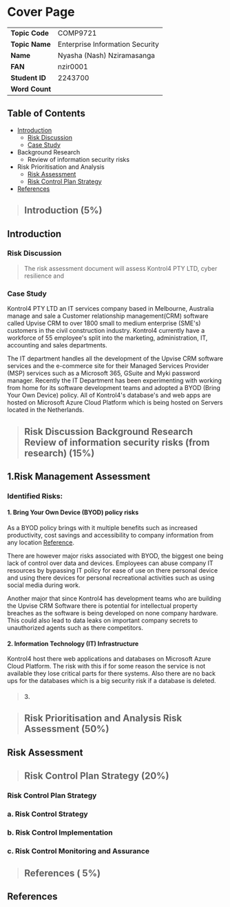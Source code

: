 # Cover Page

|                |                                 |
| -------------- | ------------------------------- |
| **Topic Code** | COMP9721                        |
| **Topic Name** | Enterprise Information Security |
| **Name**       | Nyasha (Nash) Nziramasanga      |
| **FAN**        | nzir0001                        |
| **Student ID** | 2243700                         |
| **Word Count** |                                 |

## Table of Contents

- [Introduction](##Introduction)
  - [Risk Discussion](###Risk%20Discussion)
  - [Case Study](###Case%20Study)
- Background Research
  - Review of information security risks
- Risk Prioritisation and Analysis
  - [Risk Assessment](##Risk%20Assessment)
  - [Risk Control Plan Strategy](###Risk%20Control%20Plan%20Strategy)
- [References](##%20References)

> ## Introduction (5%)

## Introduction

### Risk Discussion

> The risk assessment document will assess Kontrol4 PTY LTD, cyber resilience and

### Case Study

Kontrol4 PTY LTD an IT services company based in Melbourne, Australia manage and sale a Customer relationship management(CRM) software called Upvise CRM to over 1800 small to medium enterprise (SME's) customers in the civil construction industry. Kontrol4 currently have a workforce of 55 employee's split into the marketing, administration, IT, accounting and sales departments.

The IT department handles all the development of the Upvise CRM software services and the e-commerce site for their Managed Services Provider (MSP) services such as a Microsoft 365, GSuite and Myki password manager. Recently the IT Department has been experimenting with working from home for its software development teams and adopted a BYOD (Bring Your Own Device) policy. All of Kontrol4's database's and web apps are hosted on Microsoft Azure Cloud Platform which is being hosted on Servers located in the Netherlands.

> ## Risk Discussion Background Research Review of information security risks (from research) (15%)

## 1.Risk Management Assessment

### Identified Risks:

#### 1. Bring Your Own Device (BYOD) policy risks

As a BYOD policy brings with it multiple benefits such as increased productivity, cost savings and accessibility to company information from any location [Reference](https://minerva-access.unimelb.edu.au/bitstream/handle/11343/33345/300314_2013_Tan_Risk.pdf?sequence=1&isAllowed=y).

There are however major risks associated with BYOD, the biggest one being lack of control over data and devices. Employees can abuse company IT resources by bypassing IT policy for ease of use on there personal device and using there devices for personal recreational activities such as using social media during work.

Another major that since Kontrol4 has development teams who are building the Upvise CRM Software there is potential for intellectual property breaches as the software is being developed on none company hardware. This could also lead to data leaks on important company secrets to unauthorized agents such as there competitors.

#### 2. Information Technology (IT) Infrastructure

Kontrol4 host there web applications and databases on Microsoft Azure Cloud Platform. The risk with this if for some reason the service is not available they lose critical parts for there systems. Also there are no back ups for the databases which is a big security risk if a database is deleted.

> #### 3.

> ## Risk Prioritisation and Analysis Risk Assessment (50%)

## Risk Assessment

> ## Risk Control Plan Strategy (20%)

### Risk Control Plan Strategy

### a. Risk Control Strategy

### b. Risk Control Implementation

### c. Risk Control Monitoring and Assurance

> ## References ( 5%)

## References
